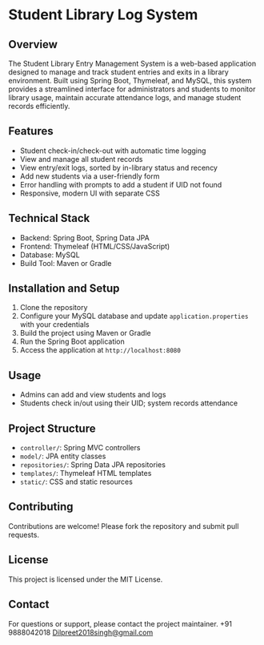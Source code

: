 # Student Library Log System

## Overview

The Student Library Entry Management System is a web-based application designed to manage and track student entries and exits in a library environment. Built using Spring Boot, Thymeleaf, and MySQL, this system provides a streamlined interface for administrators and students to monitor library usage, maintain accurate attendance logs, and manage student records efficiently.

## Features

- Student check-in/check-out with automatic time logging
- View and manage all student records
- View entry/exit logs, sorted by in-library status and recency
- Add new students via a user-friendly form
- Error handling with prompts to add a student if UID not found
- Responsive, modern UI with separate CSS

## Technical Stack

- Backend: Spring Boot, Spring Data JPA
- Frontend: Thymeleaf (HTML/CSS/JavaScript)
- Database: MySQL
- Build Tool: Maven or Gradle

## Installation and Setup

1. Clone the repository
2. Configure your MySQL database and update `application.properties` with your credentials
3. Build the project using Maven or Gradle
4. Run the Spring Boot application
5. Access the application at `http://localhost:8080`

## Usage

- Admins can add and view students and logs
- Students check in/out using their UID; system records attendance

## Project Structure

- `controller/`: Spring MVC controllers
- `model/`: JPA entity classes
- `repositories/`: Spring Data JPA repositories
- `templates/`: Thymeleaf HTML templates
- `static/`: CSS and static resources

## Contributing

Contributions are welcome! Please fork the repository and submit pull requests.

## License

This project is licensed under the MIT License.

## Contact

For questions or support, please contact the project maintainer.
+91 9888042018
Dilpreet2018singh@gmail.com

